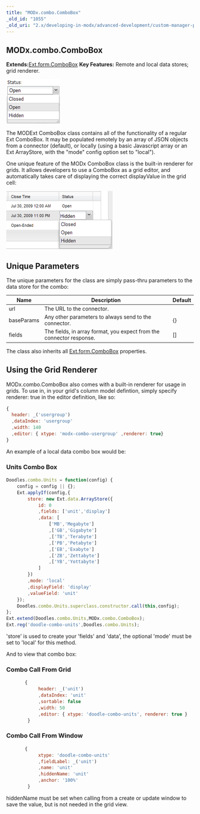 ```yaml
---
title: "MODx.combo.ComboBox"
_old_id: "1055"
_old_uri: "2.x/developing-in-modx/advanced-development/custom-manager-pages/modext/modx.combo.combobox"
---
```


## MODx.combo.ComboBox

**Extends:**[Ext.form.ComboBox](http://extjs.cachefly.net/ext-3.3.0/docs/?class=Ext.form.ComboBox)
**Key Features:** Remote and local data stores; grid renderer.

![](modext_combobox.png)

The MODExt ComboBox class contains all of the functionality of a regular Ext ComboBox. It may be populated remotely by an array of JSON objects from a connector (default), or locally (using a basic Javascript array or an Ext ArrayStore, with the "mode" config option set to "local").

One unique feature of the MODx ComboBox class is the built-in renderer for grids. It allows developers to use a ComboBox as a grid editor, and automatically takes care of displaying the correct displayValue in the grid cell:

![](modext_combobox_grid.png)

## Unique Parameters

The unique parameters for the class are simply pass-thru parameters to the data store for the combo:

| Name       | Description                                                          | Default |
| ---------- | -------------------------------------------------------------------- | ------- |
| url        | The URL to the connector.                                            |         |
| baseParams | Any other parameters to always send to the connector.                | {}      |
| fields     | The fields, in array format, you expect from the connector response. | \[\]    |

The class also inherits all [Ext.form.ComboBox](http://extjs.cachefly.net/ext-3.3.0/docs/?class=Ext.form.ComboBox) properties.

## Using the Grid Renderer

MODx.combo.ComboBox also comes with a built-in renderer for usage in grids. To use in, in your grid's column model defintion, simply specify renderer: true in the editor definition, like so:

``` javascript
{
  header: _('usergroup')
  ,dataIndex: 'usergroup'
  ,width: 140
  ,editor: { xtype: 'modx-combo-usergroup' ,renderer: true}
}
```

An example of a local data combo box would be:

### Units Combo Box

``` javascript
Doodles.combo.Units = function(config) {
    config = config || {};
    Ext.applyIf(config,{
        store: new Ext.data.ArrayStore({
            id: 0
            ,fields: ['unit','display']
            ,data: [
                ['MB','Megabyte']
                ,['GB','Gigabyte']
                ,['TB','Terabyte']
                ,['PB','Petabyte']
                ,['EB','Exabyte']
                ,['ZB','Zettabyte']
                ,['YB','Yottabyte']
            ]
        })
        ,mode: 'local'
        ,displayField: 'display'
        ,valueField: 'unit'
    });
    Doodles.combo.Units.superclass.constructor.call(this,config);
};
Ext.extend(Doodles.combo.Units,MODx.combo.ComboBox);
Ext.reg('doodle-combo-units',Doodles.combo.Units);
```

'store' is used to create your 'fields' and 'data', the optional 'mode' must be set to 'local' for this method.

And to view that combo box:

### Combo Call From Grid

``` javascript
       {
            header: _('unit')
            ,dataIndex: 'unit'
            ,sortable: false
            ,width: 50
            ,editor: { xtype: 'doodle-combo-units', renderer: true }
        }
```

### Combo Call From Window

``` javascript
       {
            xtype: 'doodle-combo-units'
            ,fieldLabel: _('unit')
            ,name: 'unit'
            ,hiddenName: 'unit'
            ,anchor: '100%'
        }
```

hiddenName must be set when calling from a create or update window to save the value, but is not needed in the grid view.
